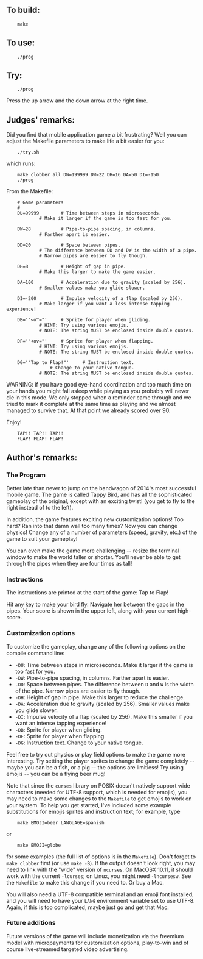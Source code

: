 ## To build:

```<!---sh-->
    make
```


## To use:

```<!---sh-->
    ./prog
```


## Try:

```<!---sh-->
    ./prog
```

Press the up arrow and the down arrow at the right time.


## Judges' remarks:

Did you find that mobile application game a bit frustrating?
Well you can adjust the Makefile parameters to make life a
bit easier for you:

```<!---sh-->
    ./try.sh
```

which runs:

```<!---sh-->
    make clobber all DW=199999 DW=22 DH=16 DA=50 DI=-150
    ./prog
```


From the Makefile:

```
    # Game parameters
    #
    DU=99999        # Time between steps in microseconds.
		    # Make it larger if the game is too fast for you.

    DW=28           # Pipe-to-pipe spacing, in columns.
		    # Farther apart is easier.

    DD=20           # Space between pipes.
		    # The difference between DD and DW is the width of a pipe.
		    # Narrow pipes are easier to fly though.

    DH=8            # Height of gap in pipe.
		    # Make this larger to make the game easier.

    DA=100          # Acceleration due to gravity (scaled by 256).
		    # Smaller values make you glide slower.

    DI=-200         # Impulse velocity of a flap (scaled by 256).
		    # Make larger if you want a less intense tapping experience!

    DB='"<o^="'     # Sprite for player when gliding.
		    # HINT: Try using various emojis.
		    # NOTE: The string MUST be enclosed inside double quotes.

    DF='"<ov="'     # Sprite for player when flapping.
		    # HINT: Try using various emojis.
		    # NOTE: The string MUST be enclosed inside double quotes.

    DG='"Tap to Flap!"'     # Instruction text.
			    # Change to your native tongue.
		    # NOTE: The string MUST be enclosed inside double quotes.
```

WARNING: if you have good eye-hand coordination and too much time on your hands
you might fall asleep while playing as you probably will never die in this mode.
We only stopped when a reminder came through and we tried to mark it complete at
the same time as playing and we almost managed to survive that. At that point we
already scored over 90.

Enjoy!

```
    TAP!! TAP!! TAP!!
    FLAP! FLAP! FLAP!
```


## Author's remarks:

### The Program

Better late than never to jump on the bandwagon of 2014's most successful
mobile game.  The game is called Tappy Bird, and has all the sophisticated
gameplay of the original, except with an exciting twist! (you get to fly to
the right instead of to the left).

In addition, the game features exciting new customization options!  Too hard?
Ran into that damn wall too many times?  Now you can change physics!  Change
any of a number of parameters (speed, gravity, etc.) of the game to suit your
gameplay!

You can even make the game more challenging -- resize the terminal window to
make the world taller or shorter.  You'll never be able to get through the
pipes when they are four times as tall!


### Instructions

The instructions are printed at the start of the game:  Tap to Flap!

Hit any key to make your bird fly.  Navigate her between the gaps in the pipes.
Your score is shown in the upper left, along with your current high-score.


### Customization options

To customize the gameplay, change any of the following options on the compile
command line:

 * `-DU`: Time between steps in microseconds.  Make it larger if the game
   is too fast for you.
 * `-DW`: Pipe-to-pipe spacing, in columns.  Farther apart is easier.
 * `-DD`: Space between pipes.  The difference between `D` and `W` is the
   width of the pipe.  Narrow pipes are easier to fly though.
 * `-DH`: Height of gap in pipe.  Make this larger to reduce the challenge.
 * `-DA`: Acceleration due to gravity (scaled by 256).  Smaller values
   make you glide slower.
 * `-DI`: Impulse velocity of a flap (scaled by 256).  Make this smaller
   if you want an intense tapping experience!
 * `-DB`: Sprite for player when gliding.
 * `-DF`: Sprite for player when flapping.
 * `-DG`: Instruction text.  Change to your native tongue.

Feel free to try out physics or play field options to make the game more
interesting.  Try setting the player sprites to change the game completely --
maybe you can be a fish, or a pig -- the options are limitless!  Try using
emojis -- you can be a flying beer mug!

Note that since the `curses` library on POSIX doesn't natively support wide
characters (needed for UTF-8 support, which is needed for emojis), you may need
to make some changes to the `Makefile` to get emojis to work on your system.
To help you get started, I've included some example substitutions for emojis
sprites and instruction text; for example, type

```<!---sh-->
    make EMOJI=beer LANGUAGE=spanish
```

or

```<!---sh-->
    make EMOJI=globe
```

for some examples (the full list of options is in the `Makefile`).  Don't forget
to `make clobber` first (or use `make -B`).  If the output doesn't look right,
you may need to link with the "wide" version of `ncurses`.  On MacOSX 10.11, it
should work with the current `-lcurses`; on Linux, you might need `-lncursesw`.
See the `Makefile` to make this change if you need to.  Or buy a Mac.

You will also need a UTF-8 compatible terminal and an emoji font installed,
and you will need to have your `LANG` environment variable set to use UTF-8.
Again, if this is too complicated, maybe just go and get that Mac.


### Future additions

Future versions of the game will include monetization via the freemium model
with micropayments for customization options, play-to-win and of course
live-streamed targeted video advertising.

<!--

    Copyright © 1984-2024 by Landon Curt Noll. All Rights Reserved.

    You are free to share and adapt this file under the terms of this license:

	Creative Commons Attribution-ShareAlike 4.0 International (CC BY-SA 4.0)

    For more information, see:

	https://creativecommons.org/licenses/by-sa/4.0/

-->
